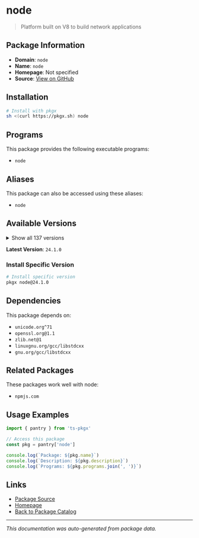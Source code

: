 # node

> Platform built on V8 to build network applications

## Package Information

- **Domain**: `node`
- **Name**: `node`
- **Homepage**: Not specified
- **Source**: [View on GitHub](https://github.com/pkgxdev/pantry/tree/main/projects/nodejs.org/package.yml)

## Installation

```bash
# Install with pkgx
sh <(curl https://pkgx.sh) node
```

## Programs

This package provides the following executable programs:

- `node`

## Aliases

This package can also be accessed using these aliases:

- `node`

## Available Versions

<details>
<summary>Show all 137 versions</summary>

- `24.1.0`, `24.0.2`, `24.0.1`, `24.0.0`, `23.11.1`
- `23.11.0`, `23.10.0`, `23.9.0`, `23.8.0`, `23.7.0`
- `23.6.1`, `23.6.0`, `23.5.0`, `23.4.0`, `23.3.0`
- `23.2.0`, `23.1.0`, `23.0.0`, `22.16.0`, `22.15.1`
- `22.15.0`, `22.14.0`, `22.13.1`, `22.13.0`, `22.12.0`
- `22.11.0`, `22.10.0`, `22.9.0`, `22.8.0`, `22.7.0`
- `22.6.0`, `22.5.1`, `22.5.0`, `22.4.1`, `22.4.0`
- `22.3.0`, `22.2.0`, `22.1.0`, `22.0.0`, `21.7.3`
- `21.7.2`, `21.7.1`, `21.7.0`, `21.6.2`, `21.6.1`
- `21.6.0`, `21.5.0`, `21.4.0`, `21.3.0`, `21.2.0`
- `21.1.0`, `21.0.0`, `20.19.2`, `20.19.1`, `20.19.0`
- `20.18.3`, `20.18.2`, `20.18.1`, `20.18.0`, `20.17.0`
- `20.16.0`, `20.15.1`, `20.15.0`, `20.14.0`, `20.13.1`
- `20.13.0`, `20.12.2`, `20.12.1`, `20.11.1`, `20.11.0`
- `20.10.0`, `20.9.0`, `20.8.1`, `20.8.0`, `20.7.0`
- `20.6.1`, `20.6.0`, `20.5.1`, `20.5.0`, `20.4.0`
- `20.3.1`, `20.3.0`, `20.2.0`, `20.1.0`, `20.0.0`
- `19.9.0`, `19.8.1`, `19.8.0`, `19.7.0`, `19.6.1`
- `19.6.0`, `19.5.0`, `19.4.0`, `19.3.0`, `19.2.0`
- `19.1.0`, `19.0.1`, `19.0.0`, `18.20.8`, `18.20.7`
- `18.20.6`, `18.20.5`, `18.20.4`, `18.20.3`, `18.20.2`
- `18.20.1`, `18.20.0`, `18.19.1`, `18.19.0`, `18.18.2`
- `18.18.1`, `18.18.0`, `18.17.1`, `18.17.0`, `18.16.1`
- `18.16.0`, `18.15.0`, `18.14.2`, `18.14.0`, `18.13.0`
- `18.12.1`, `18.9.1`, `16.20.2`, `16.20.1`, `16.20.0`
- `16.19.1`, `16.19.0`, `16.18.1`, `16.18.0`, `16.13.0`
- `16.11.1`, `14.21.3`, `14.21.2`, `14.21.1`, `14.21.0`
- `14.20.1`, `12.22.12`

</details>

**Latest Version**: `24.1.0`

### Install Specific Version

```bash
# Install specific version
pkgx node@24.1.0
```

## Dependencies

This package depends on:

- `unicode.org^71`
- `openssl.org@1.1`
- `zlib.net@1`
- `linuxgnu.org/gcc/libstdcxx`
- `gnu.org/gcc/libstdcxx`

## Related Packages

These packages work well with node:

- `npmjs.com`

## Usage Examples

```typescript
import { pantry } from 'ts-pkgx'

// Access this package
const pkg = pantry['node']

console.log(`Package: ${pkg.name}`)
console.log(`Description: ${pkg.description}`)
console.log(`Programs: ${pkg.programs.join(', ')}`)
```

## Links

- [Package Source](https://github.com/pkgxdev/pantry/tree/main/projects/nodejs.org/package.yml)
- [Homepage](#)
- [Back to Package Catalog](../package-catalog.md)

---

*This documentation was auto-generated from package data.*
